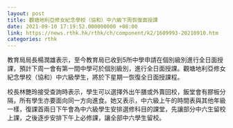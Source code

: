 ```yaml
---
layout: post
title: 觀塘地利亞修女紀念學校（協和）中六級下周恢復面授課
date: 2021-09-10 17:19:52.000000000 +08:00
link: https://news.rthk.hk/rthk/ch/component/k2/1609993-20210910.htm
categories: rthk
---
```


教育局局長楊潤雄表示，至今教育局已收到5所中學申請在個別級別進行全日面授課，預計下周一會有第一間中學可於個別級別，進行全日面授課。觀塘地利亞修女紀念學校（協和）中六級學生，將於下星期一恢復全日面授課程。

校長林艷玲接受查詢時表示，學生可以選擇外出午膳或外賣回校，飯堂會有膠板分隔，所有學生亦要面向同一方向進食。她又表示，中六級上午的時間表與其他年級一樣，復課首兩日下午會為中六級學生安排選修科目的課堂，先讓部分中六生留校上課，之後逐步安排下午上必修課，讓全部中六學生留校。
